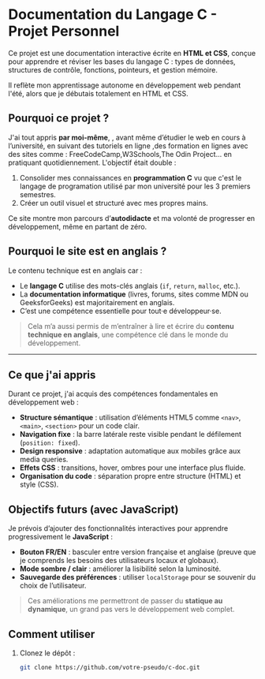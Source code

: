 # Documentation du Langage C - Projet Personnel

Ce projet est une documentation interactive écrite en **HTML et CSS**, conçue pour apprendre et réviser les bases du langage C : types de données, structures de contrôle, fonctions, pointeurs, et gestion mémoire.

Il reflète mon apprentissage autonome en développement web pendant l'été, alors que je débutais totalement en HTML et CSS.

## Pourquoi ce projet ?

J'ai tout appris **par moi-même**, , avant même d’étudier le web en cours à l’université, en suivant des tutoriels en ligne ,des formation en lignes avec des sites comme : FreeCodeCamp,W3Schools,The Odin Project... en pratiquant quotidiennement. L'objectif était double :
1. Consolider mes connaissances en **programmation C** vu que c'est le langage de programation utilisé par mon université pour les 3 premiers semestres.
2. Créer un outil visuel et structuré avec mes propres mains.

Ce site montre mon parcours d’**autodidacte** et ma volonté de progresser en développement, même en partant de zéro.

## Pourquoi le site est en anglais ?

Le contenu technique est en anglais car :
- Le **langage C** utilise des mots-clés anglais (`if`, `return`, `malloc`, etc.).
- La **documentation informatique** (livres, forums, sites comme MDN ou GeeksforGeeks) est majoritairement en anglais.
- C’est une compétence essentielle pour tout·e développeur·se.

> Cela m’a aussi permis de m’entraîner à lire et écrire du **contenu technique en anglais**, une compétence clé dans le monde du développement.

---

##  Ce que j'ai appris

Durant ce projet, j'ai acquis des compétences fondamentales en développement web :

- **Structure sémantique** : utilisation d’éléments HTML5 comme `<nav>`, `<main>`, `<section>` pour un code clair.
- **Navigation fixe** : la barre latérale reste visible pendant le défilement (`position: fixed`).
- **Design responsive** : adaptation automatique aux mobiles grâce aux media queries.
- **Effets CSS** : transitions, hover, ombres pour une interface plus fluide.
- **Organisation du code** : séparation propre entre structure (HTML) et style (CSS).

## Objectifs futurs (avec JavaScript)

Je prévois d’ajouter des fonctionnalités interactives pour apprendre progressivement le **JavaScript** :

-  **Bouton FR/EN** : basculer entre version française et anglaise (preuve que je comprends les besoins des utilisateurs locaux *et* globaux).
-  **Mode sombre / clair** : améliorer la lisibilité selon la luminosité.
-  **Sauvegarde des préférences** : utiliser `localStorage` pour se souvenir du choix de l’utilisateur.

> Ces améliorations me permettront de passer du **statique au dynamique**, un grand pas vers le développement web complet.

## Comment utiliser

1. Clonez le dépôt :
   ```bash
   git clone https://github.com/votre-pseudo/c-doc.git
